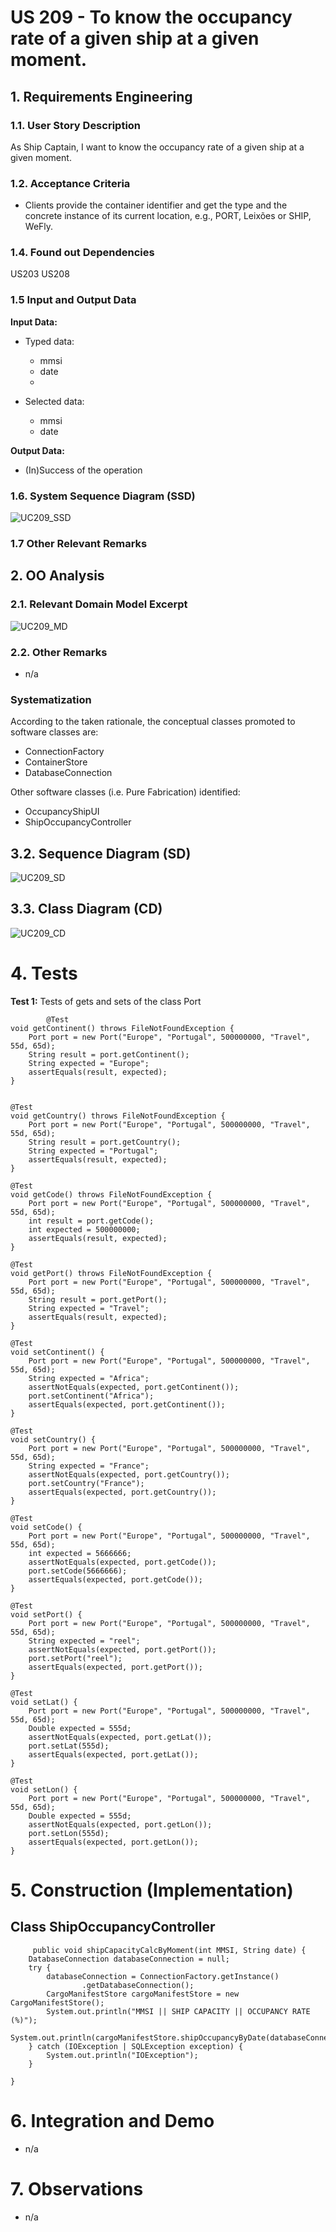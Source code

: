# US 209 - To know the occupancy rate of a given ship at a given moment.

## 1. Requirements Engineering


### 1.1. User Story Description


As Ship Captain, I want to know the occupancy rate of a given ship at a given  moment.


### 1.2. Acceptance Criteria
- Clients provide the container identifier and get the type and the concrete
  instance of its current location, e.g., PORT, Leixões or SHIP, WeFly.


### 1.4. Found out Dependencies

US203
US208

### 1.5 Input and Output Data


**Input Data:**

* Typed data:
    *   mmsi
    *   date
    *

* Selected data:
    *   mmsi
    *   date

**Output Data:**

* (In)Success of the operation

### 1.6. System Sequence Diagram (SSD)


![UC209_SSD](UC209_SSD.svg)

### 1.7 Other Relevant Remarks




## 2. OO Analysis

### 2.1. Relevant Domain Model Excerpt

![UC209_MD](UC209_MD.svg)

### 2.2. Other Remarks

* n/a


### Systematization ##

According to the taken rationale, the conceptual classes promoted to software classes are:

* ConnectionFactory
* ContainerStore
* DatabaseConnection

Other software classes (i.e. Pure Fabrication) identified:

* OccupancyShipUI
* ShipOccupancyController


## 3.2. Sequence Diagram (SD)


![UC209_SD](UC209_SD.svg)


## 3.3. Class Diagram (CD)


![UC209_CD](UC209_CD.svg)

# 4. Tests

**Test 1:** Tests of gets and sets of the class Port

            @Test
    void getContinent() throws FileNotFoundException {
        Port port = new Port("Europe", "Portugal", 500000000, "Travel", 55d, 65d);
        String result = port.getContinent();
        String expected = "Europe";
        assertEquals(result, expected);
    }


    @Test
    void getCountry() throws FileNotFoundException {
        Port port = new Port("Europe", "Portugal", 500000000, "Travel", 55d, 65d);
        String result = port.getCountry();
        String expected = "Portugal";
        assertEquals(result, expected);
    }

    @Test
    void getCode() throws FileNotFoundException {
        Port port = new Port("Europe", "Portugal", 500000000, "Travel", 55d, 65d);
        int result = port.getCode();
        int expected = 500000000;
        assertEquals(result, expected);
    }

    @Test
    void getPort() throws FileNotFoundException {
        Port port = new Port("Europe", "Portugal", 500000000, "Travel", 55d, 65d);
        String result = port.getPort();
        String expected = "Travel";
        assertEquals(result, expected);
    }

    @Test
    void setContinent() {
        Port port = new Port("Europe", "Portugal", 500000000, "Travel", 55d, 65d);
        String expected = "Africa";
        assertNotEquals(expected, port.getContinent());
        port.setContinent("Africa");
        assertEquals(expected, port.getContinent());
    }

    @Test
    void setCountry() {
        Port port = new Port("Europe", "Portugal", 500000000, "Travel", 55d, 65d);
        String expected = "France";
        assertNotEquals(expected, port.getCountry());
        port.setCountry("France");
        assertEquals(expected, port.getCountry());
    }

    @Test
    void setCode() {
        Port port = new Port("Europe", "Portugal", 500000000, "Travel", 55d, 65d);
        int expected = 5666666;
        assertNotEquals(expected, port.getCode());
        port.setCode(5666666);
        assertEquals(expected, port.getCode());
    }

    @Test
    void setPort() {
        Port port = new Port("Europe", "Portugal", 500000000, "Travel", 55d, 65d);
        String expected = "reel";
        assertNotEquals(expected, port.getPort());
        port.setPort("reel");
        assertEquals(expected, port.getPort());
    }

    @Test
    void setLat() {
        Port port = new Port("Europe", "Portugal", 500000000, "Travel", 55d, 65d);
        Double expected = 555d;
        assertNotEquals(expected, port.getLat());
        port.setLat(555d);
        assertEquals(expected, port.getLat());
    }

    @Test
    void setLon() {
        Port port = new Port("Europe", "Portugal", 500000000, "Travel", 55d, 65d);
        Double expected = 555d;
        assertNotEquals(expected, port.getLon());
        port.setLon(555d);
        assertEquals(expected, port.getLon());
    }


# 5. Construction (Implementation)


## Class ShipOccupancyController

         public void shipCapacityCalcByMoment(int MMSI, String date) {
        DatabaseConnection databaseConnection = null;
        try {
            databaseConnection = ConnectionFactory.getInstance()
                    .getDatabaseConnection();
            CargoManifestStore cargoManifestStore = new CargoManifestStore();
            System.out.println("MMSI || SHIP CAPACITY || OCCUPANCY RATE (%)");
            System.out.println(cargoManifestStore.shipOccupancyByDate(databaseConnection,MMSI,date));
        } catch (IOException | SQLException exception) {
            System.out.println("IOException");
        }

    }


# 6. Integration and Demo

* n/a

# 7. Observations

* n/a




